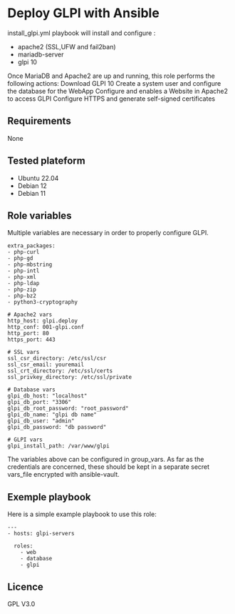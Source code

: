# Deploy GLPI with Ansible

install_glpi.yml playbook will install and configure :
- apache2 (SSL,UFW and fail2ban)
- mariadb-server
- glpi 10

Once MariaDB and Apache2 are up and running, this role performs the following actions:
Download GLPI 10
Create a system user and configure the database for the WebApp
Configure and enables a Website in Apache2 to access GLPI
Configure HTTPS and generate self-signed certificates 


## Requirements
None

## Tested plateform
- Ubuntu 22.04
- Debian 12
- Debian 11

## Role variables
Multiple variables are necessary in order to properly configure GLPI.

```
extra_packages:
- php-curl
- php-gd
- php-mbstring
- php-intl
- php-xml
- php-ldap
- php-zip
- php-bz2
- python3-cryptography

# Apache2 vars
http_host: glpi.deploy
http_conf: 001-glpi.conf
http_port: 80
https_port: 443

# SSL vars
ssl_csr_directory: /etc/ssl/csr
ssl_csr_email: youremail
ssl_crt_directory: /etc/ssl/certs
ssl_privkey_directory: /etc/ssl/private

# Database vars
glpi_db_host: "localhost"
glpi_db_port: "3306"
glpi_db_root_password: "root_password"
glpi_db_name: "glpi db name"
glpi_db_user: "admin"
glpi_db_password: "db password"

# GLPI vars
glpi_install_path: /var/www/glpi
```
The variables above can be configured in group_vars. As far as the credentials are concerned, these should be kept in a separate secret vars_file encrypted with ansible-vault.

## Exemple playbook
Here is a simple example playbook to use this role:

```
---
- hosts: glpi-servers
  
  roles:
    - web
    - database
    - glpi
```
## Licence
GPL V3.0
